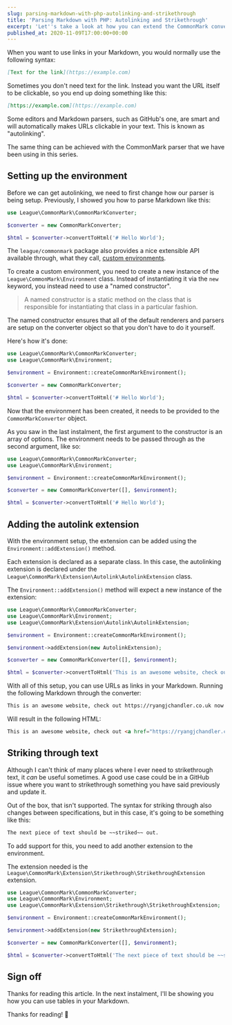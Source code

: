 ```yaml
---
slug: parsing-markdown-with-php-autolinking-and-strikethrough
title: 'Parsing Markdown with PHP: Autolinking and Strikethrough'
excerpt: 'Let''s take a look at how you can extend the CommonMark converter to make working with links easier and allow you to strikethrough text.'
published_at: 2020-11-09T17:00:00+00:00
---
```

When you want to use links in your Markdown, you would normally use the following syntax:

```markdown
[Text for the link](https://example.com)
```

Sometimes you don't need text for the link. Instead you want the URL itself to be clickable, so you end up doing something like this:

```markdown
[https://example.com](https://example.com)
```

Some editors and Markdown parsers, such as GitHub's one, are smart and will automatically makes URLs clickable in your text. This is known as "autolinking".

The same thing can be achieved with the CommonMark parser that we have been using in this series.

## Setting up the environment

Before we can get autolinking, we need to first change how our parser is being setup. Previously, I showed you how to parse Markdown like this:

```php
use League\CommonMark\CommonMarkConverter;

$converter = new CommonMarkConverter;

$html = $converter->convertToHtml('# Hello World');
```

The `league/commonmark` package also provides a nice extensible API available through, what they call, [custom environments](https://commonmark.thephpleague.com/1.5/customization/environment/). 

To create a custom environment, you need to create a new instance of the `League\CommonMark\Environment` class. Instead of instantiating it via the `new` keyword, you instead need to use a "named constructor".

> A named constructor is a static method on the class that is responsible for instantiating that class in a particular fashion.

The named constructor ensures that all of the default renderers and parsers are setup on the converter object so that you don't have to do it yourself.

Here's how it's done:

```php
use League\CommonMark\CommonMarkConverter;
use League\CommonMark\Environment;

$environment = Environment::createCommonMarkEnvironment();

$converter = new CommonMarkConverter;

$html = $converter->convertToHtml('# Hello World');
```

Now that the environment has been created, it needs to be provided to the `CommonMarkConverter` object. 

As you saw in the last instalment, the first argument to the constructor is an array of options. The environment needs to be passed through as the second argument, like so:

```php
use League\CommonMark\CommonMarkConverter;
use League\CommonMark\Environment;

$environment = Environment::createCommonMarkEnvironment();

$converter = new CommonMarkConverter([], $environment);

$html = $converter->convertToHtml('# Hello World');
```

## Adding the autolink extension

With the environment setup, the extension can be added using the `Environment::addExtension()` method.

Each extension is declared as a separate class. In this case, the autolinking extension is declared under the `League\CommonMark\Extension\Autolink\AutolinkExtension` class.

The `Environment::addExtension()` method will expect a new instance of the extension:

```php
use League\CommonMark\CommonMarkConverter;
use League\CommonMark\Environment;
use League\CommonMark\Extension\Autolink\AutolinkExtension;

$environment = Environment::createCommonMarkEnvironment();

$environment->addExtension(new AutolinkExtension);

$converter = new CommonMarkConverter([], $environment);

$html = $converter->convertToHtml('This is an awesome website, check out https://ryangjchandler.co.uk now!');
```

With all of this setup, you can use URLs as links in your Markdown. Running the following Markdown through the converter:

```markdown
This is an awesome website, check out https://ryangjchandler.co.uk now!
```

Will result in the following HTML:

```html
This is an awesome website, check out <a href="https://ryangjchandler.co.uk">https://ryangjchandler.co.uk</a> now!
```

## Striking through text

Although I can't think of many places where I ever need to strikethrough text, it *can* be useful sometimes. A good use case could be in a GitHub issue where you want to strikethrough something you have said previously and update it.

Out of the box, that isn't supported. The syntax for striking through also changes between specifications, but in this case, it's going to be something like this:

```markdown
The next piece of text should be ~~striked~~ out.
```

To add support for this, you need to add another extension to the environment.

The extension needed is the `League\CommonMark\Extension\Strikethrough\StrikethroughExtension` extension.

```php
use League\CommonMark\CommonMarkConverter;
use League\CommonMark\Environment;
use League\CommonMark\Extension\Strikethrough\StrikethroughExtension;

$environment = Environment::createCommonMarkEnvironment();

$environment->addExtension(new StrikethroughExtension);

$converter = new CommonMarkConverter([], $environment);

$html = $converter->convertToHtml('The next piece of text should be ~~striked~~ out.');
```

## Sign off

Thanks for reading this article. In the next instalment, I'll be showing you how you can use tables in your Markdown.

Thanks for reading! 👋